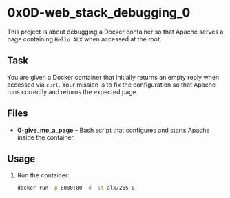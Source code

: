 # 0x0D-web_stack_debugging_0

This project is about debugging a Docker container so that Apache serves a page containing `Hello ALX` when accessed at the root.

## Task

You are given a Docker container that initially returns an empty reply when accessed via `curl`. Your mission is to fix the configuration so that Apache runs correctly and returns the expected page.

## Files

- **0-give_me_a_page** – Bash script that configures and starts Apache inside the container.

## Usage

1. Run the container:
   ```bash
   docker run -p 8080:80 -d -it alx/265-0

